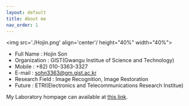 ```yaml
---
layout: default
title: About me
nav_order: 1
---
```

<img src='./Hojin.png' align='center'/ height="40%" width="40%">  

- Full Name      : Hojin Son  
- Organization   : GIST(Gwangu Institue of Science and Technology)  
- Mobile         : +82) 010-3363-3327  
- E-mail         : <sohn3363@gm.gist.ac.kr>  
- Research Field : Image Recognition, Image Restoration   
- Future         : ETRI(Electronics and Telecommunications Research Institue)  

My Laboratory hompage can available at [this link](https://nsl.gist.ac.kr).
